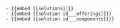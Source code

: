	- {{embed [[solutions]]}}
	- {{embed [[solution id___offerings]]}}
	- {{embed [[solution id___components]]}}


